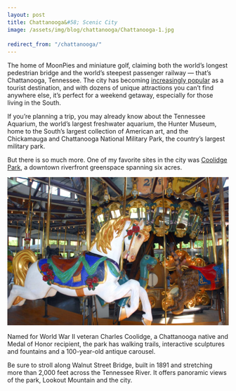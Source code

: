 ```yaml
---
layout: post
title: Chattanooga&#58; Scenic City
image: /assets/img/blog/chattanooga/Chattanooga-1.jpg

redirect_from: "/chattanooga/"
---
```


The home of MoonPies and miniature golf, claiming both the world’s longest pedestrian bridge and the world’s steepest passenger railway — that’s Chattanooga, Tennessee. The city has becoming [increasingly popular][0] as a tourist destination, and with dozens of unique attractions you can’t find anywhere else, it’s perfect for a weekend getaway, especially for those living in the South.

If you’re planning a trip, you may already know about the Tennessee Aquarium, the world’s largest freshwater aquarium, the Hunter Museum, home to the South’s largest collection of American art, and the Chickamauga and Chattanooga National Military Park, the country’s largest military park.

But there is so much more. One of my favorite sites in the city was [Coolidge Park][1], a downtown riverfront greenspace spanning six acres.

![Shell Island](/assets/img/blog/chattanooga/Chattanooga-2.jpg)

Named for World War II veteran Charles Coolidge, a Chattanooga native and Medal of Honor recipient, the park has walking trails, interactive sculptures and fountains and a 100-year-old antique carousel.

Be sure to stroll along Walnut Street Bridge, built in 1891 and stretching more than 2,000 feet across the Tennessee River. It offers panoramic views of the park, Lookout Mountain and the city.

[0]: http://www.timesfreepress.com/news/business/aroundregion/story/2015/may/13/how-chattanooga-made-1-billion-last-year-tourism/304051/
[1]: http://www.downtownchattanooga.org/new/play/parks-and-recreation